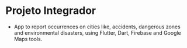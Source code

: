 # Projeto Integrador

- App to report occurrences on cities like, accidents, dangerous zones and environmental disasters, using Flutter, Dart, Firebase and Google Maps tools.
